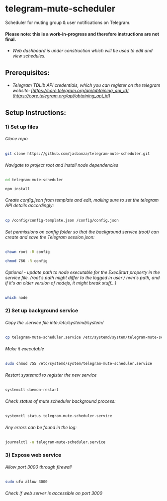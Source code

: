 # telegram-mute-scheduler
Scheduler for muting group & user notifications on Telegram.

#### Please note: this is a work-in-progress and therefore instructions are not final. 
 - ###### Web dashboard is under construction which will be used to edit and view schedules.
 
## Prerequisites:
 - ###### Telegram TDLib API credentials, which you can register on the telegram website: [https://core.telegram.org/api/obtaining_api_id](https://core.telegram.org/api/obtaining_api_id)
 

## Setup Instructions:

### 1) Set up files

###### Clone repo
```bash
git clone https://github.com/jasbanza/telegram-mute-scheduler.git
```
###### Navigate to project root and install node dependencies
```bash
cd telegram-mute-scheduler
```
```bash
npm install
```

###### Create config.json from template and edit, making sure to set the telegram API details accordingly:
```bash
cp /config/config-template.json /config/config.json
```

###### Set permissions on config folder so that the background service (root) can create and save the Telegram session.json:
```bash
chown root -R config
```
```bash
chmod 766 -R config
```

###### Optional - update path to node executable for the ExecStart property in the service file. _(root's path might differ to the logged in user / nvm's path, and if it's an older version of nodejs, it might break stuff...)_
```bash
which node
```

### 2) Set up background service

###### Copy the .service file into /etc/systemd/system/

```bash
cp telegram-mute-scheduler.service /etc/systemd/system/telegram-mute-scheduler.service
```
###### Make it executable
```bash
sudo chmod 755 /etc/systemd/system/telegram-mute-scheduler.service
```

###### Restart systemctl to register the new service
```bash
systemctl daemon-restart
```

###### Check status of mute scheduler background process:
```bash
systemctl status telegram-mute-scheduler.service
```
###### Any errors can be found in the log: 
```bash
journalctl -u telegram-mute-scheduler.service
```

### 3) Expose web service
###### Allow port 3000 through firewall
```bash
sudo ufw allow 3000
```
###### Check if web server is accessible on port 3000
